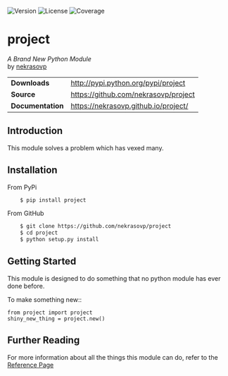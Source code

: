 ![Version](https://img.shields.io/pypi/v/project.svg)
![License](https://img.shields.io/pypi/l/project.svg)
![Coverage](https://img.shields.io/coveralls/github/nekrasovp/project.svg)

# project
_A Brand New Python Module_  
by [nekrasovp]()  

<table>
  <tbody>
    <tr>
      <td><b>Downloads</b></td>
      <td><a href="http://pypi.python.org/pypi/project">http://pypi.python.org/pypi/project</a></td>
    </tr>
    <tr>
      <td><b>Source</b></td>
      <td><a href="https://github.com/nekrasovp/project">https://github.com/nekrasovp/project</a></td>
    </tr>
    <tr>
      <td><b>Documentation</b></td>
      <td><a href="https://nekrasovp.github.io/project">https://nekrasovp.github.io/project/</a></td>
    </tr>
  </tbody>
</table>

## Introduction
This module solves a problem which has vexed many.

## Installation
From PyPi
```bash
    $ pip install project
```
From GitHub
```bash
    $ git clone https://github.com/nekrasovp/project
    $ cd project
    $ python setup.py install
```

## Getting Started
This module is designed to do something that no python module has ever done before.

To make something new::

    from project import project
    shiny_new_thing = project.new()

## Further Reading
For more information about all the things this module can do, refer to the [Reference Page](mkdocs.md)